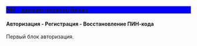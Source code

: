 
<h3 style='background:blue;'>SM - дизайн первого блока</h3>
<h4>Авторизация - Регистрация - Восстановление ПИН-кода</h4>
<p>
Первый блок авторизация.
</p>
